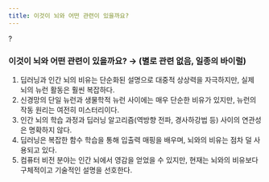 ```yaml
---
title: 이것이 뇌와 어떤 관련이 있을까요?
---
```

?

### 이것이 뇌와 어떤 관련이 있을까요? → (별로 관련 없음, 일종의 바이럴)

1. 딥러닝과 인간 뇌의 비유는 단순화된 설명으로 대중적 상상력을 자극하지만, 실제 뇌의 뉴런 활동은 훨씬 복잡하다.
2. 신경망의 단일 뉴런과 생물학적 뉴런 사이에는 매우 단순한 비유가 있지만, 뉴런의 작동 원리는 여전히 미스터리이다.
3. 인간 뇌의 학습 과정과 딥러닝 알고리즘(역방향 전파, 경사하강법 등) 사이의 연관성은 명확하지 않다.
4. 딥러닝은 복잡한 함수 학습을 통해 입출력 매핑을 배우며, 뇌와의 비유는 점차 덜 사용되고 있다.
5. 컴퓨터 비전 분야는 인간 뇌에서 영감을 얻었을 수 있지만, 현재는 뇌와의 비유보다 구체적이고 기술적인 설명을 선호한다.